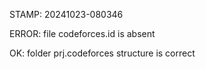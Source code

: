 STAMP: 20241023-080346
ERROR: file codeforces.id is absent
OK: folder prj.codeforces structure is correct
